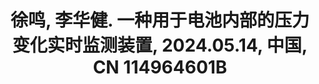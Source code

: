 ---
title: '2. 徐鸣, 李华健. 一种用于电池内部的压力变化实时监测装置, 2024.05.14, 中国, CN 114964601B'
collection: publications
category: patent
paperurl: '/files/battery.pdf'
---